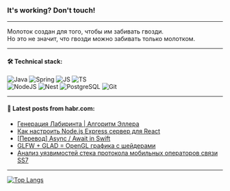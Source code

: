 ### It's working? Don't touch!

---
Молоток создан для того, чтобы им забивать гвозди. <br>
Но это не значит, что гвозди можно забивать только молотком.

---

#### 🛠️ Technical stack:

![Java](https://img.shields.io/badge/Java-informational?logo=Oracle&style=flat&logoColor=white&color=FF4500)
![Spring](https://img.shields.io/badge/SpringBoot-informational?logo=SpringBoot&style=flat&logoColor=white&color=6495ED)
![JS](https://img.shields.io/badge/JS-informational?logo=javaScript&style=flat&logoColor=black&color=F7Df1E)
![TS](https://img.shields.io/badge/TypeScript-informational?logo=typeScript&style=flat&logoColor=black&color=0667A8)  <br>
![NodeJS](https://img.shields.io/badge/NodeJS-informational?logo=node.js&style=flat&logoColor=white&color=43853D)
![Nest](https://img.shields.io/badge/NestJS-informational?logo=NestJS&style=flat&logoColor=white&color=red)
![PostgreSQL](https://img.shields.io/badge/PostgreSQL-informational?logo=PostgreSQL&style=flat&logoColor=white&color=DAA520)
![Git](https://img.shields.io/badge/Git-informational?logo=git&style=flat&logoColor=white&color=778899)

___

#### 💬 Latest posts from habr.com:

<!-- BLOG-POST-LIST:START -->
- [Генерация Лабиринта | Алгоритм Эллера](https://habr.com/ru/articles/746916/?utm_source=habrahabr&utm_medium=rss&utm_campaign=746916)
- [Как настроить Node.js Express сервер для React](https://habr.com/ru/articles/746906/?utm_source=habrahabr&utm_medium=rss&utm_campaign=746906)
- [[Перевод] Async / Await in Swift](https://habr.com/ru/articles/746892/?utm_source=habrahabr&utm_medium=rss&utm_campaign=746892)
- [GLFW + GLAD = OpenGL графика с шейдерами](https://habr.com/ru/articles/746884/?utm_source=habrahabr&utm_medium=rss&utm_campaign=746884)
- [Анализ уязвимостей стека протокола мобильных операторов связи SS7](https://habr.com/ru/articles/746850/?utm_source=habrahabr&utm_medium=rss&utm_campaign=746850)
<!-- BLOG-POST-LIST:END -->

---
[![Top Langs](https://github-readme-stats-git-master-advtsetting-gmailcom.vercel.app/api/top-langs/?username=zloylis&langs_count=10&hide_title=false&title_color=e6edf3&size_weight=0.5&count_weight=0.5&layout=compact&hide_border=true&theme=dracula)](https://github.com/zloylis)

<!-- ![GitHub stats](https://github-readme-stats-git-master-advtsetting-gmailcom.vercel.app/api?username=zloylis&show_icons=true&hide_border=true&theme=dracula&hide_title=true&include_all_commits=true&count_private=true&hide=contribs&hide_rank=true) -->
